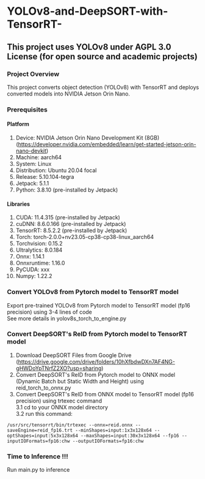 # YOLOv8-and-DeepSORT-with-TensorRT-
## This project uses YOLOv8 under AGPL 3.0 License (for open source and academic projects) ##

### Project Overview ###
This project converts object detection (YOLOv8) with TensorRT and deploys converted models into NVIDIA Jetson Orin Nano. 

### Prerequisites ###

#### Platform ####
1. Device: NVIDIA Jetson Orin Nano Development Kit (8GB) <br />
(https://developer.nvidia.com/embedded/learn/get-started-jetson-orin-nano-devkit)
2. Machine: aarch64  <br />
3. System: Linux  <br />
4. Distribution: Ubuntu 20.04 focal  <br />
5. Release: 5.10.104-tegra  <br />
6. Jetpack: 5.1.1  <br />
7. Python: 3.8.10 (pre-installed by Jetpack)  <br />

#### Libraries ####
1. CUDA: 11.4.315 (pre-installed by Jetpack) <br />
2. cuDNN: 8.6.0.166 (pre-installed by Jetpack)  <br />
3. TensorRT: 8.5.2.2 (pre-installed by Jetpack) <br />
4. Torch: torch-2.0.0+nv23.05-cp38-cp38-linux_aarch64  <br />
5. Torchvision: 0.15.2 <br />
6. Ultralytics: 8.0.184 <br />
7. Onnx: 1.14.1 <br />
8. Onnxruntime: 1.16.0 <br />
9. PyCUDA: xxx  <br />
10. Numpy: 1.22.2


### Convert YOLOv8 from Pytorch model to TensorRT model ###

Export pre-trained YOLOv8 from Pytorch model to TensorRT model (fp16 precision) using 3-4 lines of code <br />
See more details in yolov8s_torch_to_engine.py

### Convert DeepSORT's ReID from Pytorch model to TensorRT model ###
1. Download DeepSORT Files from Google Drive  <br />
(https://drive.google.com/drive/folders/10hXfbdwDXn7AF4NG-gHWDoYpTNrfZ2XO?usp=sharing)
2. Convert DeepSORT's ReID from Pytorch model to ONNX model (Dynamic Batch but Static Width and Height) using reid_torch_to_onnx.py <br />
3. Convert DeepSORT's ReID from ONNX model to TensorRT model (fp16 precision) using trtexec command <br />
3.1 cd to your ONNX model directory <br />
3.2 run this command: <br />


```
/usr/src/tensorrt/bin/trtexec --onnx=reid.onnx --saveEngine=reid_fp16.trt --minShapes=input:1x3x128x64 --optShapes=input:5x3x128x64 --maxShapes=input:30x3x128x64 --fp16 --inputIOFormats=fp16:chw --outputIOFormats=fp16:chw
```

### Time to Inference !!! ###
Run main.py to inference
